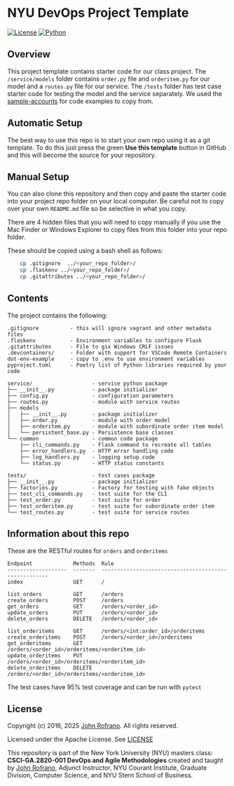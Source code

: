 # NYU DevOps Project Template

[![License](https://img.shields.io/badge/License-Apache_2.0-blue.svg)](https://opensource.org/licenses/Apache-2.0)
[![Python](https://img.shields.io/badge/Language-Python-blue.svg)](https://python.org/)

## Overview

This project template contains starter code for our class project. The `/service/models` folder contains `order.py` file and `orderitem.py` for our model and a `routes.py` file for our service. The `/tests` folder has test case starter code for testing the model and the service separately. We used the [sample-accounts](https://github.com/nyu-devops/sample-accounts.git) for code examples to copy from.

## Automatic Setup

The best way to use this repo is to start your own repo using it as a git template. To do this just press the green **Use this template** button in GitHub and this will become the source for your repository.

## Manual Setup

You can also clone this repository and then copy and paste the starter code into your project repo folder on your local computer. Be careful not to copy over your own `README.md` file so be selective in what you copy.

There are 4 hidden files that you will need to copy manually if you use the Mac Finder or Windows Explorer to copy files from this folder into your repo folder.

These should be copied using a bash shell as follows:

```bash
    cp .gitignore  ../<your_repo_folder>/
    cp .flaskenv ../<your_repo_folder>/
    cp .gitattributes ../<your_repo_folder>/
```

## Contents

The project contains the following:

```text
.gitignore          - this will ignore vagrant and other metadata files
.flaskenv           - Environment variables to configure Flask
.gitattributes      - File to gix Windows CRLF issues
.devcontainers/     - Folder with support for VSCode Remote Containers
dot-env-example     - copy to .env to use environment variables
pyproject.toml      - Poetry list of Python libraries required by your code

service/                   - service python package
├── __init__.py            - package initializer
├── config.py              - configuration parameters
├── routes.py              - module with service routes
├── models
│   ├── __init__.py        - package initializer
│   ├── order.py           - module with order model
│   ├── orderitem.py       - module with subordinate order item model
│   └── persistent_base.py - Persistence base classes
└── common                 - common code package
    ├── cli_commands.py    - Flask command to recreate all tables
    ├── error_handlers.py  - HTTP error handling code
    ├── log_handlers.py    - logging setup code
    └── status.py          - HTTP status constants

tests/                     - test cases package
├── __init__.py            - package initializer
├── factories.py           - Factory for testing with fake objects
├── test_cli_commands.py   - test suite for the CLI
├── test_order.py          - test suite for order
├── test_orderitem.py      - test suite for subordinate order item
└── test_routes.py         - test suite for service routes

```

## Information about this repo

These are the RESTful routes for `orders` and `orderitems`

```
Endpoint             Methods  Rule
-------------------  -------  -----------------------------------------------------
index                GET      /

list_orders          GET      /orders
create_orders        POST     /orders
get_orders           GET      /orders/<order_id>
update_orders        PUT      /orders/<order_id>
delete_orders        DELETE   /orders/<order_id>

list_orderitems      GET      /orders/<int:order_id>/orderitems
create_orderitems    POST     /orders/<order_id>/orderitems
get_orderitems       GET      /orders/<order_id>/orderitems/<orderitem_id>
update_orderitems    PUT      /orders/<order_id>/orderitems/<orderitem_id>
delete_orderitems    DELETE   /orders/<order_id>/orderitems/<orderitem_id>
```

The test cases have 95% test coverage and can be run with `pytest`

## License

Copyright (c) 2016, 2025 [John Rofrano](https://www.linkedin.com/in/JohnRofrano/). All rights reserved.

Licensed under the Apache License. See [LICENSE](LICENSE)

This repository is part of the New York University (NYU) masters class: **CSCI-GA.2820-001 DevOps and Agile Methodologies** created and taught by [John Rofrano](https://cs.nyu.edu/~rofrano/), Adjunct Instructor, NYU Courant Institute, Graduate Division, Computer Science, and NYU Stern School of Business.

